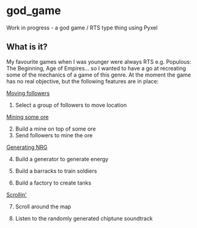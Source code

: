 # god_game
 Work in progress - a god game / RTS type thing using Pyxel
 
 ## What is it?
 
 My favourite games when I was younger were always RTS e.g. Populous: The Beginning, Age of Empires... so I wanted to have a go at recreating some of the mechanics of a game of this genre. At the moment the game has no real objective, but the following features are in place:
 
 [Moving followers](images/followers.gif)
 
 1. Select a group of followers to move location
 
 [Mining some ore](images/mine.gif)
 
 2. Build a mine on top of some ore
 3. Send followers to mine the ore
 
 [Generating NRG](images/generators.gif)
 
 4. Build a generator to generate energy 

 5. Build a barracks to train soldiers
 
 6. Build a factory to create tanks
 
 [Scrollin'](images/scrolling.gif)
 
 7. Scroll around the map
 
 8. Listen to the randomly generated chiptune soundtrack
